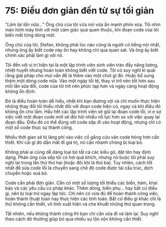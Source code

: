 # 75: Điều đơn giản đến từ sự tối giản

“*Làm lại lần nữa…*” Ông chủ của tôi vừa nói vừa ấn mạnh phím xóa. Tôi nhìn màn hình máy tính với một cảm giác quá quen thuộc, khi đoạn code của tôi biến mất từng dòng một.

Ông chủ của tôi, Stefan, không phải lúc nào cũng là người có tiếng nói nhất, nhưng ông ấy biết code này ổn hay không chỉ qua quan sát. Và ông ấy biết chính xác phải làm gì với nó.

Tôi đến với vị trí hiện tại là một lập trình viên sinh viên tràn đầy năng lượng, nhiệt huyết nhưng hoàn toàn không biết viết code. Tôi có suy nghĩ kì quái rằng giải pháp cho mọi vấn đề là thêm vào một chút gì đó. Hoặc bổ sung thêm một dòng code nữa. Vào một ngày tồi tệ, thay vì trở nên tốt hơn sau mỗi lần sửa đổi, code của tôi trở nên phức tạp hơn và ngày càng hoạt động không ổn định.

Đó là điều hoàn toàn dễ hiểu, nhất khi bạn đương vội và chỉ muốn thực hiện những thay đổi tối thiểu nhất đối với đoạn code hiện có, ngay cả khi điều đó không ổn cho lắm. Hầu hết các lập trình viên sẽ giữ lại đoạn code lỗi, vì e sợ việc viết một đoạn code mới sẽ đòi hỏi nhiều nỗ lực hơn so với việc quay lại đoạn đầu. Điều đó có thể đúng với code sắp đi vào hoạt động, nhưng chỉ có một số code thực sự thành công.

Nhiều thời gian sẽ bị lãng phí vào việc cố gắng cứu vãn code hỏng hơn cần thiết. Khi cái gì đó dần mất đi giá trị, nó cần nhanh chóng bị loại bỏ.

Không phải ai cũng dễ dàng loại bỏ tất cả các kiểu gõ, đặt tên hay định dạng. Phản ứng của sếp tôi có hơi quá khích, nhưng nó buộc tôi phải suy nghĩ lại trong lần thử thứ hai (hoặc đôi khi là thứ ba). Tuy nhiên, cách tốt nhất để sửa code lỗi là chuyển sang chế độ code được tái cấu trúc, dịch chuyển hoặc xoá bỏ.

Code cần phải đơn giản. Cần có một số lượng tối thiểu các biến, hàm, khai báo và các yêu cầu cú pháp khác. Thêm dòng, biến phụ… hay bất cứ điều gì, nên bị loại trừ ngay lập tức. Chỉ nên có vừa đủ để hoàn thành công việc, hoàn thành thuật toán hay thực hiện các tính toán. Bất cứ điều gì khác chỉ là thứ không cần thiết, vô tình xuất hiện và che khuất những thứ quan trọng.

Tất nhiên, nếu không thành công thì bạn chỉ cần xóa đi và làm lại. Suy nghĩ theo cách đó thường giúp bỏ qua nhiều sự lộn xộn không cần thiết.

